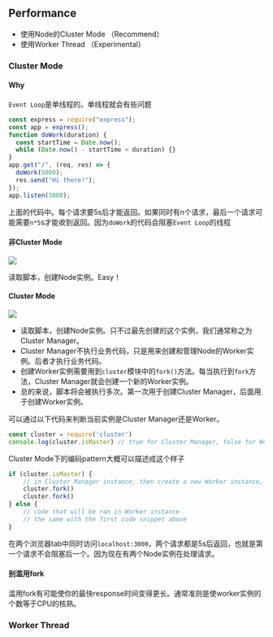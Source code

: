 ## Performance

- 使用Node的Cluster Mode （Recommend）
- 使用Worker Thread （Experimental）

### Cluster Mode

#### Why

`Event Loop`是单线程的。单线程就会有些问题

```js
const express = require("express");
const app = express();
function doWork(duration) {
  const startTime = Date.now();
  while (Date.now() - startTime < duration) {}
}
app.get("/", (req, res) => {
  doWork(5000);
  res.send("Hi there!");
});
app.listen(3000);
```

上面的代码中。每个请求要5s后才能返回。如果同时有n个请求，最后一个请求可能需要`n*5`s才能收到返回。因为`doWork`的代码会阻塞`Event Loop`的线程

#### 非Cluster Mode

![](https://ws2.sinaimg.cn/large/006tNc79gy1fzmdwhvrcfj305608k74r.jpg)

读取脚本，创建Node实例。Easy！

#### Cluster Mode

![](https://ws4.sinaimg.cn/large/006tNc79gy1fzme6su7lwj30c30a875s.jpg)

- 读取脚本，创建Node实例。只不过最先创建的这个实例，我们通常称之为Cluster Manager。 
- Cluster Manager不执行业务代码，只是用来创建和管理Node的Worker实例。后者才执行业务代码。
- 创建Worker实例需要用到`cluster`模块中的`fork()`方法。每当执行到`fork`方法，Cluster Manager就会创建一个新的Worker实例。
- 总的来说，脚本将会被执行多次。第一次用于创建Cluster Manager，后面用于创建Worker实例。

可以通过以下代码来判断当前实例是Cluster Manager还是Worker。

```js
const cluster = require('cluster')
console.log(cluster.isMaster) // true for Cluster Manager, false for Worker
```

Cluster Mode下的编码pattern大概可以描述成这个样子

```js
if (cluster.isMaster) {
    // in Cluster Manager instance, then create a new Worker instance, and run this script again
    cluster.fork()
    cluster.fork()
} else {
    // code that will be ran in Worker instance
    // the same with the first code snippet above
}
```

在两个浏览器tab中同时访问`localhost:3000`，两个请求都是5s后返回，也就是第一个请求不会阻塞后一个。因为现在有两个Node实例在处理请求。

#### 别滥用fork

滥用fork有可能使你的最快response时间变得更长。通常准则是使worker实例的个数等于CPU的核熟。

### Worker Thread